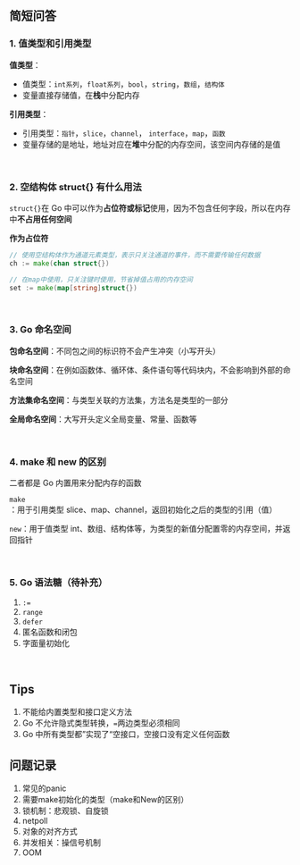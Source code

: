 ## 简短问答

### 1. 值类型和引用类型

**值类型**：

- 值类型：`int系列`，`float系列`，`bool`，`string`，`数组`，`结构体`
- 变量直接存储值，在**栈**中分配内存

**引用类型**：

- 引用类型：`指针`，`slice`，`channel`， `interface`，`map`，`函数`
- 变量存储的是地址，地址对应在**堆**中分配的内存空间，该空间内存储的是值

<br>

### 2. 空结构体 struct{} 有什么用法

`struct{}`在 Go 中可以作为**占位符或标记**使用，因为不包含任何字段，所以在内存中**不占用任何空间**

**作为占位符**

```go
// 使用空结构体作为通道元素类型，表示只关注通道的事件，而不需要传输任何数据
ch := make(chan struct{})

// 在map中使用，只关注键时使用，节省掉值占用的内存空间
set := make(map[string]struct{})
```

<br>

### 3. Go 命名空间

**包命名空间**：不同包之间的标识符不会产生冲突（小写开头）

**块命名空间**：在例如函数体、循环体、条件语句等代码块内，不会影响到外部的命名空间

**方法集命名空间**：与类型关联的方法集，方法名是类型的一部分

**全局命名空间**：大写开头定义全局变量、常量、函数等

<br>

### 4. make 和 new 的区别

二者都是 Go 内置用来分配内存的函数

`make`：用于引用类型 slice、map、channel，返回初始化之后的类型的引用（值）

`new`：用于值类型 int、数组、结构体等，为类型的新值分配置零的内存空间，并返回指针

<br>

### 5. Go 语法糖（待补充）

1. `:=`
2. `range`
3. `defer`
4. 匿名函数和闭包
5. 字面量初始化

<br>

## Tips

1. 不能给内置类型和接口定义方法
2. Go 不允许隐式类型转换，`=`两边类型必须相同
3. Go 中所有类型都”实现了“空接口，空接口没有定义任何函数



## 问题记录

1. 常见的panic
2. 需要make初始化的类型（make和New的区别）
3. 锁机制：悲观锁、自旋锁
4. netpoll
5. 对象的对齐方式
6. 并发相关：操信号机制
7. OOM
